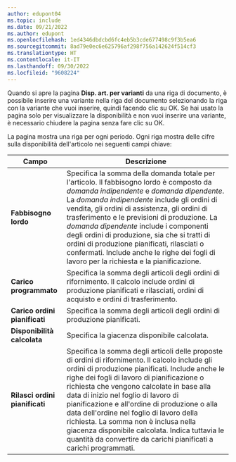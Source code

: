 ```yaml
---
author: edupont04
ms.topic: include
ms.date: 09/21/2022
ms.author: edupont
ms.openlocfilehash: 1ed4346dbdcbd6fc4eb5b3cde677498c9f3b5ea6
ms.sourcegitcommit: 8ad79e0ec6e625796af298f756a142624f514cf3
ms.translationtype: HT
ms.contentlocale: it-IT
ms.lasthandoff: 09/30/2022
ms.locfileid: "9608224"
---
```

Quando si apre la pagina **Disp. art. per varianti** da una riga di documento, è possibile inserire una variante nella riga del documento selezionando la riga con la variante che vuoi inserire, quindi facendo clic su OK. Se hai usato la pagina solo per visualizzare la disponibilità e non vuoi inserire una variante, è necessario chiudere la pagina senza fare clic su OK.

La pagina mostra una riga per ogni periodo. Ogni riga mostra delle cifre sulla disponibilità dell'articolo nei seguenti campi chiave:

| Campo | Descrizione |
|--|--|
| **Fabbisogno lordo**| Specifica la somma della domanda totale per l'articolo. Il fabbisogno lordo è composto da *domanda indipendente* e *domanda dipendente*. La *domanda indipendente* include gli ordini di vendita, gli ordini di assistenza, gli ordini di trasferimento e le previsioni di produzione. La *domanda dipendente* include i componenti degli ordini di produzione, sia che si tratti di ordini di produzione pianificati, rilasciati o confermati. Include anche le righe dei fogli di lavoro per la richiesta e la pianificazione.|
| **Carico programmato** | Specifica la somma degli articoli degli ordini di rifornimento. Il calcolo include ordini di produzione pianificati e rilasciati, ordini di acquisto e ordini di trasferimento. |
| **Carico ordini pianificati** | Specifica la somma degli articoli degli ordini di produzione pianificati. |
| **Disponibilità calcolata** | Specifica la giacenza disponibile calcolata. |
| **Rilasci ordini pianificati** | Specifica la somma degli articoli delle proposte di ordini di rifornimento. Il calcolo include gli ordini di produzione pianificati. Include anche le righe dei fogli di lavoro di pianificazione o richiesta che vengono calcolate in base alla data di inizio nel foglio di lavoro di pianificazione e all'ordine di produzione o alla data dell'ordine nel foglio di lavoro della richiesta. La somma non è inclusa nella giacenza disponibile calcolata. Indica tuttavia le quantità da convertire da carichi pianificati a carichi programmati. |
